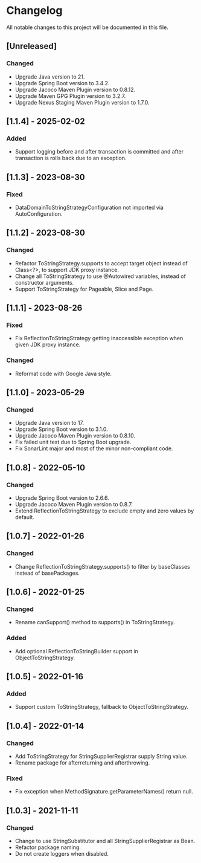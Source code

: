 # Changelog

All notable changes to this project will be documented in this file.

## [Unreleased]

### Changed

- Upgrade Java version to 21.
- Upgrade Spring Boot version to 3.4.2.
- Upgrade Jacoco Maven Plugin version to 0.8.12.
- Upgrade Maven GPG Plugin version to 3.2.7.
- Upgrade Nexus Staging Maven Plugin version to 1.7.0.

## [1.1.4] - 2025-02-02

### Added

- Support logging before and after transaction is committed and after transaction is rolls back due to an exception.

## [1.1.3] - 2023-08-30

### Fixed

- DataDomainToStringStrategyConfiguration not imported via AutoConfiguration.

## [1.1.2] - 2023-08-30

### Changed

- Refactor ToStringStrategy.supports to accept target object instead of Class<?>, to support JDK proxy instance.
- Change all ToStringStrategy to use @Autowired variables, instead of constructor arguments.
- Support ToStringStrategy for Pageable, Slice and Page.

## [1.1.1] - 2023-08-26

### Fixed

- Fix ReflectionToStringStrategy getting inaccessible exception when given JDK proxy instance.

### Changed

- Reformat code with Google Java style.

## [1.1.0] - 2023-05-29

### Changed

- Upgrade Java version to 17.
- Upgrade Spring Boot version to 3.1.0.
- Upgrade Jacoco Maven Plugin version to 0.8.10.
- Fix failed unit test due to Spring Boot upgrade.
- Fix SonarLint major and most of the minor non-compliant code.

## [1.0.8] - 2022-05-10

### Changed

- Upgrade Spring Boot version to 2.6.6.
- Upgrade Jacoco Maven Plugin version to 0.8.7.
- Extend ReflectionToStringStrategy to exclude empty and zero values by default.

## [1.0.7] - 2022-01-26

### Changed

- Change ReflectionToStringStrategy.supports() to filter by baseClasses instead of basePackages.

## [1.0.6] - 2022-01-25

### Changed

- Rename canSupport() method to supports() in ToStringStrategy.

### Added

- Add optional ReflectionToStringBuilder support in ObjectToStringStrategy.

## [1.0.5] - 2022-01-16

### Added

- Support custom ToStringStrategy, fallback to ObjectToStringStrategy.

## [1.0.4] - 2022-01-14

### Changed

- Add ToStringStrategy for StringSupplierRegistrar supply String value.
- Rename package for afterreturning and afterthrowing.

### Fixed

- Fix exception when MethodSignature.getParameterNames() return null.

## [1.0.3] - 2021-11-11

### Changed

- Change to use StringSubstitutor and all StringSupplierRegistrar as Bean.
- Refactor package naming.
- Do not create loggers when disabled.



